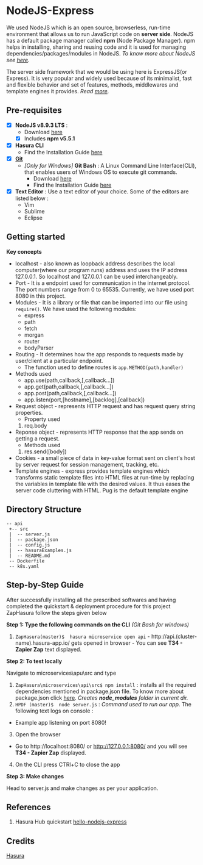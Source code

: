 # NodeJS-Express

We used NodeJS which is an open source, browserless, run-time environment that allows us to run JavaScript code on **server side**. NodeJS has a default package manager called **npm** (Node Package Manager). npm helps in installing, sharing and reusing code and it is used for managing dependencies/packages/modules in NodeJS.
*To know more about NodeJS see [here](https://nodejs.org/en/about/).*  


The server side framework that we would be using here is ExpressJS(or Express). It is very popular and widely used because of its minimalist, fast and flexible behavior and set of features, methods, middlewares and template engines it provides. *Read [more](http://expressjs.com/).*


## Pre-requisites
* [X] **NodeJS v8.9.3 LTS** :
   - Download [here](https://nodejs.org/en/download/)
   - [X] Includes **npm v5.5.1**
* [X] **Hasura CLI**   
   - Find the Installation Guide [here](https://docs.hasura.io/0.15/manual/install-hasura-cli.html)
* [X] **[Git](https://git-scm.com)**
   - *[Only for Windows]* **Git Bash** : A Linux Command Line Interface(CLI), that enables users of Windows OS to execute git commands.   
      - Download [here](https://git-scm.com/download/win)
      - Find the Installation Guide [here](https://git-scm.com/book/en/v2/Getting-Started-Installing-Git)
* [X] **Text Editor** : Use a text editor of your choice. Some of the editors are listed below :
   - Vim
   - Sublime
   - Eclipse

## Getting started
**Key concepts**
* localhost - also known as loopback address describes the local computer(where our program runs) address and uses the IP address 127.0.0.1. So localhost and 127.0.0.1 can be used interchangeably.
* Port - It is a endpoint used for communication in the internet protocol. The port numbers range from 0 to 65535. Currently, we have used port 8080 in this project. 
* Modules - It is a library or file that can be imported into our file using `require()`. We have used the following modules:
   - express
   - path
   - fetch
   - morgan
   - router
   - bodyParser
* Routing - It determines how the app responds to requests made by user/client at a particular endpoint.
   - The function used to define routes is `app.METHOD(path,handler)`
* Methods used
   - app.use(path,callback,[,callback...])
   - app.get(path,callback,[,callback...])
   - app.post(path,callback,[,callback...])
   - app.listen(port,[hostname],[backlog],[callback])
 * Request object - represents HTTP request and has request query string properties.
   - Property used
    1. req.body
 * Reponse object - represents HTTP response that the app sends on getting a request.
   - Methods used
    1. res.send([body])
 * Cookies - a small piece of data in key-value format sent on client's host by server request for session management, tracking, etc.
 * Template engines - express provides template engines which transforms static template files into HTML files at run-time by replacing the variables in template file with the desired values. It thus eases the server code cluttering with HTML. Pug is the default template engine


## Directory Structure
```
-- api
 +-- src
 |  -- server.js
 |  -- package.json
 |  -- config.js
 |  -- hasuraExamples.js
 |  -- README.md
 -- Dockerfile
 -- k8s.yaml
```

## Step-by-Step Guide
After successfully installing all the prescribed softwares and having completed the quickstart & deployment procedure for this project ZapHasura follow the steps given below

**Step 1: Type the following commands on the CLI** *(Git Bash for windows)*
   1. `ZapHasura(master)$  hasura microservice open api`
    - http://api.(cluster-name).hasura-app.io/ gets opened in browser
    - You can see **T34 - Zapier Zap** text displayed.

**Step 2: To test locally**
   
   Navigate to microservices\apu\src and type
1. `ZapHasura\microservices\api\src$ npm install` :  installs all the required dependencies mentioned in package.json file. To know more about package.json click [here](https://docs.npmjs.com/files/package.json). *Creates **node_modules** folder in current dir.*
2. `HPDF (master)$  node server.js` : *Command used to run our app*. The following text logs on console :
  - Example app listening on port 8080!
3. Open the browser
  - Go to http://localhost:8080/ or http://127.0.0.1:8080/ and you will see **T34 - Zapier Zap** displayed.
4. On the CLI press CTRl+C to close the app
   



**Step 3: Make changes**

Head to server.js and make changes as per your application.

## References
1. Hasura Hub quickstart [hello-nodejs-express](https://hasura.io/hub/project/hasura/hello-nodejs-express)

## Credits
[Hasura](https://hasura.io/)
